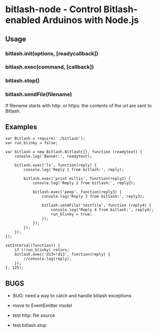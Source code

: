 # bitlash-node - Control Bitlash-enabled Arduinos with Node.js

## Usage

### bitlash.init(options, [readycallback])

### bitlash.exec(command, [callback])

### bitlash.stop()

### bitlash.sendFile(filename)

If filename starts with http: or https: the contents of the url are sent to Bitlash.

## Examples

	var Bitlash = require('./bitlash');
	var run_blinky = false;
	
	var bitlash = new Bitlash.Bitlash({}, function (readytext) {
		console.log('Banner:', readytext);
	
		bitlash.exec('ls', function(reply) {
			console.log('Reply 1 from bitlash:', reply);
	
			bitlash.exec('print millis', function(reply2) {
				console.log('Reply 2 from bitlash:', reply2);
	
				bitlash.exec('peep', function(reply3) {
					console.log('Reply 3 from bitlash:', reply3);
	
					bitlash.sendFile('testfile', function (reply4) {
						console.log('Reply 4 from bitlash:', reply4);
						run_blinky = true;
					});
				});
			});
		});
	});
	
	setInterval(function() {
		if (!run_blinky) return;
		bitlash.exec('d13=!d13', function(reply) {
			//console.log(reply);
		});
	}, 125);


## BUGS

- BUG: need a way to catch and handle bitlash exceptions

- move to EventEmitter model

- test http: file source
 
- test bitlash.stop
